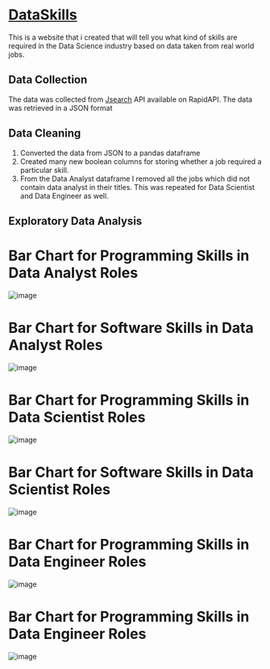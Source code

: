 # [DataSkills](https://abdealib520-dataskills-main-i93jq5.streamlit.app/)
This is a website that i created that will tell you what kind of skills are required in the Data Science industry based on data taken from real world jobs.

## Data Collection
The data was collected from [Jsearch](https://rapidapi.com/letscrape-6bRBa3QguO5/api/jsearch/) API available on RapidAPI. The data was retrieved in a JSON format

## Data Cleaning
1. Converted the data from JSON to a pandas dataframe
2. Created many new boolean columns for storing whether a job required a particular skill.
3. From the Data Analyst dataframe I removed all the jobs which did not contain data analyst in their titles. This was repeated for Data Scientist and Data Engineer as well.

## Exploratory Data Analysis
# Bar Chart for Programming Skills in Data Analyst Roles
![image](https://user-images.githubusercontent.com/132557392/236205437-ec3cda57-390f-4133-a72d-6884ba9f97e7.png)

# Bar Chart for Software Skills in Data Analyst Roles
![image](https://user-images.githubusercontent.com/132557392/236205607-a7e521ec-be16-41ab-aa2f-9f05422a50a6.png)

# Bar Chart for Programming Skills in Data Scientist Roles
![image](https://user-images.githubusercontent.com/132557392/236205657-a2c922ac-f15e-48f5-9666-a616a7d9d191.png)

# Bar Chart for Software Skills in Data Scientist Roles
![image](https://user-images.githubusercontent.com/132557392/236205691-20eddcc2-7e19-464b-a259-cac5f99c3d6c.png)

# Bar Chart for Programming Skills in Data Engineer Roles
![image](https://user-images.githubusercontent.com/132557392/236205740-e15ebade-629e-4578-9ca1-287016de01df.png)

# Bar Chart for Programming Skills in Data Engineer Roles
![image](https://user-images.githubusercontent.com/132557392/236205775-e1a8cc40-9bd3-464b-b4f7-b88d6e116caf.png)
